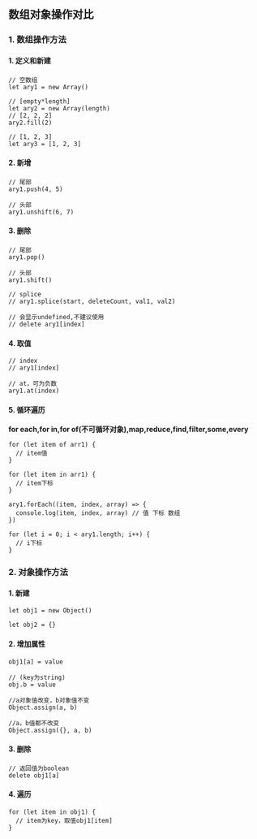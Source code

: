 ## 数组对象操作对比

### 1. 数组操作方法

#### 1. 定义和新建

```
// 空数组
let ary1 = new Array()

// [empty*length]
let ary2 = new Array(length)
// [2, 2, 2]
ary2.fill(2)

// [1, 2, 3]
let ary3 = [1, 2, 3]
```

#### 2. 新增

```
// 尾部
ary1.push(4, 5)

// 头部
ary1.unshift(6, 7)
```

#### 3. 删除

```
// 尾部
ary1.pop()

// 头部
ary1.shift()

// splice
// ary1.splice(start, deleteCount, val1, val2)

// 会显示undefined,不建议使用
// delete ary1[index]
```

#### 4. 取值

```
// index
// ary1[index]

// at，可为负数
ary1.at(index)
```

#### 5. 循环遍历

**for each,for in,for of(不可循环对象),map,reduce,find,filter,some,every**

```
for (let item of arr1) {
  // item值
}

for (let item in arr1) {
  // item下标
}

ary1.forEach((item, index, array) => {
  console.log(item, index, array) // 值 下标 数组
})

for (let i = 0; i < ary1.length; i++) {
  // i下标
}
```

### 2. 对象操作方法

#### 1. 新建

```
let obj1 = new Object()

let obj2 = {}
```

#### 2. 增加属性

```
obj1[a] = value

// (key为string)
obj.b = value

//a对象值改变，b对象值不变
Object.assign(a, b)

//a，b值都不改变
Object.assign({}, a, b)
```

#### 3. 删除

```
// 返回值为boolean
delete obj1[a]
```

#### 4. 遍历

```
for (let item in obj1) {
  // item为key，取值obj1[item]
}
```
